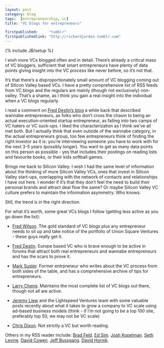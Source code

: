 ```yaml
---
layout: post
category: blog
tags:  [entrepreneurship, vc]
title: "VC blogs for entrepreneurs"

firstpublished:     "tumblr"
firstpublishedlink: "http://richardjordan.tumblr.com"
---
```

{% include JB/setup %}

I wish more VCs blogged often and in detail.  There’s already a critical mass of VC bloggers, sufficient that smart entrepreneurs have plenty of data points giving insight into the VC process like never before, so it’s not that.

It’s that there’s a disproportionately small amount of VC blogging coming out of Silicon Valley based VCs.  I have a pretty comprehensive list of RSS feeds from VC blogs and the regulars are mainly (though not exclusively) non-valley.  That’s a shame, as I think you gain a real insight into the individual when a VC blogs regularly.

I read a comment on [Fred Destin’s blog](http://freddestin.com/) a while back that described wannabe entrepreneurs, as folks who don’t cross the chasm to being an actual execution-oriented startup entrepreneur, as falling into two camps of VC haters or VC suck-ups.  I liked the characterization as I think we’ve all met both.  But I actually think that even outside of the wannabe category, in the actual entrepreneurs group, too few entrepreneurs think of finding the right investor as it is:  you’re interviewing someone you have to work with for the next 3-5 years (possibly longer).  You want to get as many data points on this person as possible - yes that includes their postings on reading lists and favourite books, or their kids softball games.

Brings me back to Silicon Valley.  I wish I had the same level of information about the thinking of more Silicon Valley VCs, ones that invest in Silicon Valley start-ups, overlapping with the network of contacts and relationships I have out here.  I wonder if it’s that they don’t feel the need to build their personal brands and attract deal flow the same?  Or maybe Silicon Valley VC culture prefers to maintain the information asymmetry.  Who knows.

Still, the trend is in the right direction.

For what it’s worth, some great VCs blogs I follow (getting less active as you go down the list):

- [Fred Wilson](http://www.avc.com/). The gold standard of VC blogs plus any entrepreneur needs to sit up and take notice of the portfolio of Union Square Ventures - these guys really get it.

- [Fred Destin](http://freddestin.com/).  Europe based VC who is brave enough to be active in forums that attract both real entrepreneurs and wannabe entrepreneurs and has the scars to prove it.

- [Mark Suster](http://www.bothsidesofthetable.com/).  Former entrpreneur who writes about the VC process from both sides of the table, and has a comprehensive archive of tips for entrepreneurs.

- [Larry Cheng](]http://larrycheng.com/).  Maintains the most complete list of VC blogs out there, though not all are active.

- [Jeremy Liew](http://lsvp.com/blog/) and the Lightspeed Ventures team with some valuable posts recently about what it takes to grow a company to VC scale using ad-based business models (think - if I’m not going to be a top 100 site, preferably top 50, we may not be VC scale)

- [Chris Dixon](http://cdixon.org/).  Not strictly a VC but worth reading.

Others in my RSS reader include:  [Brad Feld](http://www.feld.com/wp/). [Ed Sim](http://www.beyondvc.com/). [Josh Kopelman](http://redeye.firstround.com/). [Seth Levine](http://www.sethlevine.com/wp/).  [David Cowen](http://whohastimeforthis.blogspot.com/). [Jeff Bussgang](http://bostonvcblog.typepad.com/).  [David Hornik](http://ventureblog.com/).
